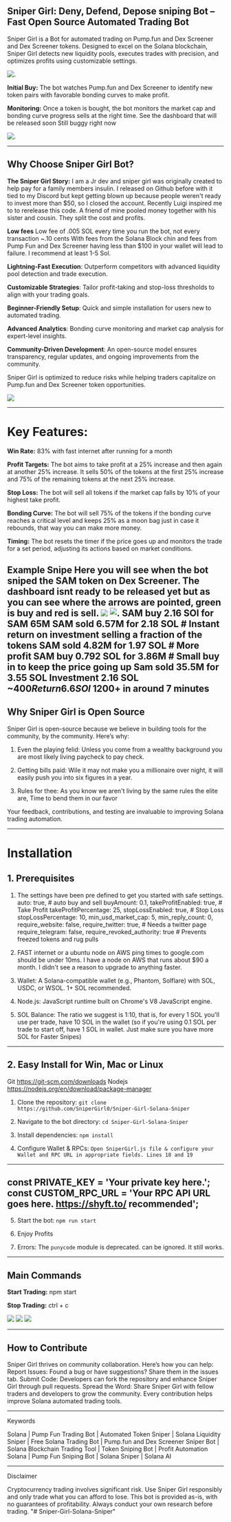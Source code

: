 ## Sniper Girl: Deny, Defend, Depose sniping Bot – Fast Open Source Automated Trading Bot
Sniper Girl is a Bot for automated trading on Pump.fun and Dex Screener and Dex Screener tokens. Designed to excel on the Solana blockchain, Sniper Girl detects new liquidity pools, executes trades with precision, and optimizes profits using customizable settings. 

![.](pics/logo.png)

**Initial Buy:** The bot watches Pump.fun and Dex Screener to identify new token pairs with favorable bonding curves to make profit.

**Monitoring:** Once a token is bought, the bot monitors the market cap and bonding curve progress sells at the right time. See the dashboard that will be released soon Still buggy right now

![.](pics/dashboard.png)

---

## Why Choose Sniper Girl Bot?

**The Sniper Girl Story:** I am a Jr dev and sniper girl was originally created to help pay for a family members insulin. I released on Github before with it tied to my Discord but kept getting blown up because people weren't ready to invest more than $50, so I closed the account. Recently Luigi inspired me to to rerelease this code. A friend of mine pooled money together with his sister and cousin. They split the cost and profits.

**Low fees** 
Low fee of .005 SOL every time you run the bot, not every transaction ~.10 cents
With fees from the Solana Block chin and fees from Pump Fun and Dex Screener having less than $100 in your wallet will lead to failure. I recommend at least 1-5 Sol.

**Lightning-Fast Execution**: Outperform competitors with advanced liquidity pool detection and trade execution.

**Customizable Strategies**: Tailor profit-taking and stop-loss thresholds to align with your trading goals.

**Beginner-Friendly Setup**: Quick and simple installation for users new to automated trading.

**Advanced Analytics**: Bonding curve monitoring and market cap analysis for expert-level insights.


**Community-Driven Development**: An open-source model ensures transparency, regular updates, and ongoing improvements from the community.


Sniper Girl is optimized to reduce risks while helping traders capitalize on Pump.fun and Dex Screener token opportunities.


![](pics/ui.png)


---


# Key Features:

**Win Rate:**
83% with fast internet after running for a month

**Profit Targets:** The bot aims to take profit at a 25% increase and then again at another 25% increase. It sells 50% of the tokens at the first 25% increase and 75% of the remaining tokens at the next 25% increase. 

**Stop Loss:** The bot will sell all tokens if the market cap falls by 10% of your highest take profit.

**Bonding Curve:** The bot will sell 75% of the tokens if the bonding curve reaches a critical level and keeps 25% as a moon bag just in case it rebounds, that way you can make more money.

**Timing:** The bot resets the timer if the price goes up and monitors the trade for a set period, adjusting its actions based on market conditions.

**Example Snipe**
Here you will see when the bot sniped the SAM token on Dex Screener.
The dashboard isnt ready to be released yet but as you can see where the arrows are pointed,
green is buy and red is sell. 
![](pics/snipe.png)
![.](pics/dashboard.png)
SAM buy 2.16 SOl for SAM 65M
SAM sold 6.57M for 2.18 SOL # Instant return on investment selling a fraction of the tokens
SAM sold 4.82M for 1.97 SOL # More profit
SAM buy 0.792 SOL for 3.86M # Small buy in to keep the price going up
Sam sold 35.5M for 3.55 SOL 
Investment 2.16 SOL ~$400  Return 6.6 SOl ~$1200+ in around 7 minutes
---


## Why Sniper Girl is Open Source

Sniper Girl is open-source because we believe in building tools for the community, by the community. Here’s why:

1. Even the playing felid: Unless you come from a wealthy background you are most likely 
living paycheck to pay check.

2. Getting bills paid: Wile it may not make you a millionaire over night, it will easily push you into six figures in a year.

3. Rules for thee: As you know we aren't living by the same rules the elite are, Time to bend them in our favor



Your feedback, contributions, and testing are invaluable to improving Solana trading automation.


---

# Installation

## 1. Prerequisites
1. The settings have been pre defined to get you started with safe settings.
        auto: true, # auto buy and sell
        buyAmount: 0.1,
        takeProfitEnabled: true, # Take Profit
        takeProfitPercentage: 25,
        stopLossEnabled: true,  # Stop Loss
        stopLossPercentage: 10,
        min_usd_market_cap: 5,
        min_reply_count: 0,
        require_website: false, 
        require_twitter: true,  # Needs a twitter page
        require_telegram: false,
        require_revoked_authority: true # Prevents freezed tokens and rug pulls

   
2. FAST internet or a ubuntu node on AWS ping times to google.com should be under 10ms. I have a node on AWS that runs about $90 a month. I didn't see a reason to upgrade to anything faster.

3. Wallet: A Solana-compatible wallet (e.g., Phantom, Solflare) with SOL, USDC, or WSOL. 1+ SOL recommended. 

4. Node.js: JavaScript runtime built on Chrome's V8 JavaScript engine.

5. SOL Balance: The ratio we suggest is 1:10, that is, for every 1 SOL you'll use per trade, have 10 SOL in the wallet (so if you're using 0.1 SOL per trade to start off, have 1 SOL in wallet. Just make sure you have more SOL for Faster Snipes)


---


## 2. Easy Install for Win, Mac or Linux
Git https://git-scm.com/downloads
Nodejs https://nodejs.org/en/download/package-manager

1. Clone the repository:
```git clone https://github.com/SniperGirl0/Sniper-Girl-Solana-Sniper```


2. Navigate to the bot directory:
```cd Sniper-Girl-Solana-Sniper```

3. Install dependencies:
```npm install```

4. Configure Wallet & RPCs:
```Open SniperGirl.js file & configure your Wallet and RPC URL in appropriate fields. Lines 18 and 19```
----
const PRIVATE_KEY = 'Your private key here.';
const CUSTOM_RPC_URL = 'Your RPC API URL goes here. https://shyft.to/ recommended';
----

5. Start the bot:
```npm run start```

6. Enjoy Profits

7. Errors: The `punycode` module is deprecated. can be ignored. It still works.

---


## Main Commands

**Start Trading:**
npm start

**Stop Trading:**
ctrl + c

![](pics/ui.png)
![](pics/ss2.png)
![](pics/preview.jpg)


---


## How to Contribute

Sniper Girl thrives on community collaboration. Here’s how you can help:
Report Issues: Found a bug or have suggestions? Share them in the issues tab.
Submit Code: Developers can fork the repository and enhance Sniper Girl through pull requests.
Spread the Word: Share Sniper Girl with fellow traders and developers to grow the community.
Every contribution helps improve Solana automated trading tools.


---

Keywords

Solana | Pump Fun Trading Bot | Automated Token Sniper | Solana Liquidity Sniper | Free Solana Trading Bot | Pump.fun and Dex Screener Sniper Bot | Solana Blockchain Trading Tool | Token Sniping Bot | Profit Automation Solana | Pump Fun Sniping Bot | Solana Sniper | Solana AI


---

Disclaimer

Cryptocurrency trading involves significant risk. Use Sniper Girl responsibly and only trade what you can afford to lose. This bot is provided as-is, with no guarantees of profitability. Always conduct your own research before trading.
"# Sniper-Girl-Solana-Sniper" 
